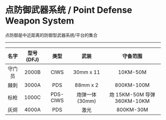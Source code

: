 # 点防御武器系统 / Point Defense Weapon System

点防御是中近距离的防御型武器系统/平台的集合

---

|  名字  | 型号(DFJ) |   类型   |      武装      |          守备范围           |
| :----: | :-------: | :------: | :------------: | :-------------------------: |
| 守门员 |   2000B   |   CIWS   |   30mm x 11    |          10KM-50M           |
|  棘刺  |   3000A   |   PDS    |    88mm x 2    |         800KM-100M          |
|  标枪  |   1000C   | PDS-CIWS | 炮弹一体(30mm) | 炮 15KM-50M 导弹 360KM-10KM |
|  灰烬  |   4000A   |   PDS    |      激光      |          800KM-30M          |
